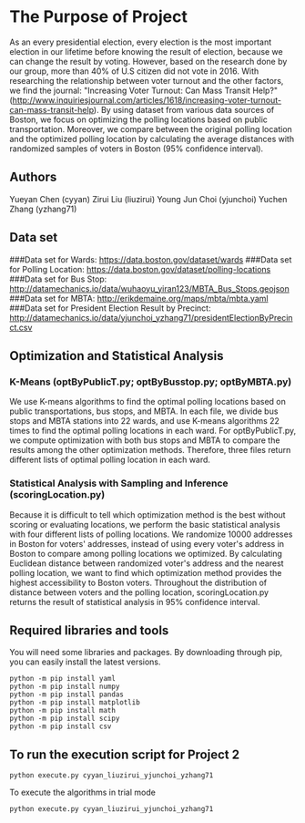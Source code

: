 # The Purpose of Project
As an every presidential election, every election is the most important election in our lifetime before knowing the result of election, because we can change the result by voting. However, based on the research done by our group, more than 40% of U.S citizen did not vote in 2016. With researching the relationship between voter turnout and the other factors, we find the journal: "Increasing Voter Turnout: Can Mass Transit Help?" (http://www.inquiriesjournal.com/articles/1618/increasing-voter-turnout-can-mass-transit-help). By using dataset from various data sources of Boston, we focus on optimizing the polling locations based on public transportation. Moreover, we compare between the original polling location and the optimized polling location by calculating the average distances with randomized samples of voters in Boston (95% confidence interval).

## Authors
Yueyan Chen (cyyan)
Zirui Liu (liuzirui)
Young Jun Choi (yjunchoi)
Yuchen Zhang (yzhang71)

## Data set
###Data set for Wards:
https://data.boston.gov/dataset/wards
###Data set for Polling Location:
https://data.boston.gov/dataset/polling-locations
###Data set for Bus Stop:
http://datamechanics.io/data/wuhaoyu_yiran123/MBTA_Bus_Stops.geojson
###Data set for MBTA:
http://erikdemaine.org/maps/mbta/mbta.yaml
###Data set for President Election Result by Precinct:
http://datamechanics.io/data/yjunchoi_yzhang71/presidentElectionByPrecinct.csv

## Optimization and Statistical Analysis
### K-Means (optByPublicT.py; optByBusstop.py; optByMBTA.py)
We use K-means algorithms to find the optimal polling locations based on public transportations, bus stops, and MBTA. In each file, we divide bus stops and MBTA stations into 22 wards, and use K-means algorithms 22 times to find the optimal polling locations in each ward. For optByPublicT.py, we compute optimization with both bus stops and MBTA to compare the results among the other optimization methods. Therefore, three files return different lists of optimal polling location in each ward.

### Statistical Analysis with Sampling and Inference (scoringLocation.py)
Because it is difficult to tell which optimization method is the best without scoring or evaluating locations, we perform the basic statistical analysis with four different lists of polling locations. We randomize 10000 addresses in Boston for voters' addresses, instead of using every voter's address in Boston to compare among polling locations we optimized. By calculating Euclidean distance between randomized voter's address and the nearest polling location, we want to find which optimization method provides the highest accessibility to Boston voters. Throughout the distribution of distance between voters and the polling location, scoringLocation.py returns the result of statistical analysis in 95% confidence interval.

## Required libraries and tools
You will need some libraries and packages. By downloading through pip, you can easily install the latest versions.
```
python -m pip install yaml
python -m pip install numpy
python -m pip install pandas
python -m pip install matplotlib
python -m pip install math
python -m pip install scipy
python -m pip install csv
```
## To run the execution script for Project 2

```
python execute.py cyyan_liuzirui_yjunchoi_yzhang71
```
To execute the algorithms in trial mode
```
python execute.py cyyan_liuzirui_yjunchoi_yzhang71
```
